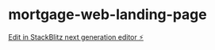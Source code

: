 # mortgage-web-landing-page

[Edit in StackBlitz next generation editor ⚡️](https://stackblitz.com/~/github.com/itscsp/mortgage-web-landing-page)
